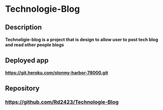 # Technologie-Blog

## Description 

#### Technoligie-blog is a project that is design to allow user to post tech blog and read other people blogs

## Deployed app

#### https://git.heroku.com/stormy-harbor-78000.git


## Repository
### https://github.com/Rd2423/Technologie-Blog
